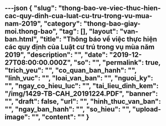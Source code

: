---json
{
    "slug": "thong-bao-ve-viec-thuc-hien-cac-quy-dinh-cua-luat-cu-tru-trong-vu-mua-nam-2019",
    "category": "thong-bao-giay-moi.thong-bao",
    "tag": [],
    "layout": "van-ban.html",
    "title": "Thông báo về việc thực hiện các quy định của Luật cư trú trong vụ mùa năm 2019",
    "description": "",
    "date": "2019-12-27T08:00:00.000Z",
    "so": "",
    "permalink": true,
    "trich_yeu": "",
    "co_quan_ban_hanh": "",
    "linh_vuc": "",
    "loai_van_ban": "",
    "nguoi_ky": "",
    "ngay_co_hieu_luc": "",
    "tai_lieu_dinh_kem": "/img/1429-TB-CAH_20191224.PDF",
    "banner": "",
    "draft": false,
    "url": "",
    "hinh_thuc_van_ban": "",
    "ngay_ban_hanh": "",
    "so_hieu": "",
    "upload-image": "",
    "__content__": ""
}
---
